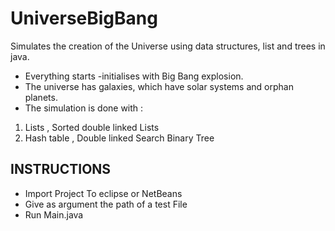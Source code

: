 # UniverseBigBang
Simulates the creation of the Universe using data structures, list
and trees in java.

   * Everything starts -initialises with Big Bang explosion.
   * The universe has galaxies, which have solar systems and orphan planets.
   * The simulation is done with :
    

 1. Lists , Sorted double linked Lists
 2. Hash table , Double linked Search Binary Tree
 
## INSTRUCTIONS
 * Import Project To eclipse or NetBeans
 * Give as argument the path of a test File
 * Run Main.java



